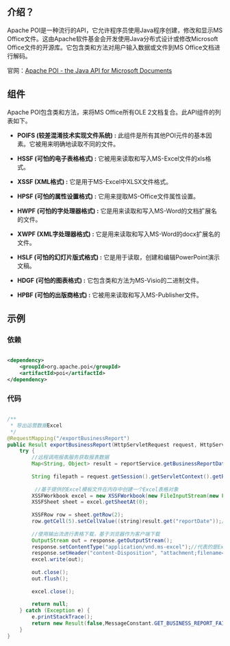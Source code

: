 ## 介绍？

Apache POI是一种流行的API，它允许程序员使用Java程序创建，修改和显示MS Office文件。这由Apache软件基金会开发使用Java分布式设计或修改Microsoft Office文件的开源库。它包含类和方法对用户输入数据或文件到MS Office文档进行解码。

官网：[Apache POI - the Java API for Microsoft Documents](https://poi.apache.org/)

## 组件

Apache POI包含类和方法，来将MS Office所有OLE 2文档复合。此API组件的列表如下。

-   **POIFS (较差混淆技术实现文件系统) :** 此组件是所有其他POI元件的基本因素。它被用来明确地读取不同的文件。
    
-   **HSSF (可怕的电子表格格式) :** 它被用来读取和写入MS-Excel文件的xls格式。
    
-   **XSSF (XML格式) :** 它是用于MS-Excel中XLSX文件格式。
    
-   **HPSF (可怕的属性设置格式) :** 它用来提取MS-Office文件属性设置。
    
-   **HWPF (可怕的字处理器格式) :** 它是用来读取和写入MS-Word的文档扩展名的文件。
    
-   **XWPF (XML字处理器格式) :** 它是用来读取和写入MS-Word的docx扩展名的文件。
    
-   **HSLF (可怕的幻灯片版式格式) :** 它是用于读取，创建和编辑PowerPoint演示文稿。
    
-   **HDGF (可怕的图表格式) :** 它包含类和方法为MS-Visio的二进制文件。
    
-   **HPBF (可怕的出版商格式) :** 它被用来读取和写入MS-Publisher文件。


## 示例

### 依赖

```xml

<dependency>  
	<groupId>org.apache.poi</groupId>  
	<artifactId>poi</artifactId>  
</dependency>

```

### 代码

```java

/**  
 * 导出运营数据Excel  
 */
@RequestMapping("/exportBusinessReport")  
public Result exportBusinessReport(HttpServletRequest request, HttpServletResponse response) {  
    try {  
        //远程调用报表服务获取报表数据  
		Map<String, Object> result = reportService.getBusinessReportData();  
		  
		String filepath = request.getSession().getServletContext().getRealPath("template") + File.separator + "report_template.xlsx";  
		  
		 //基于提供的Excel模板文件在内存中创建一个Excel表格对象  
		XSSFWorkbook excel = new XSSFWorkbook(new FileInputStream(new File(filepath)));  
		XSSFSheet sheet = excel.getSheetAt(0);  
		  
		XSSFRow row = sheet.getRow(2);  
		row.getCell(5).setCellValue((string)result.get("reportDate"));//日期  
		
	    //使用输出流进行表格下载，基于浏览器作为客户端下载  
		OutputStream out = response.getOutputStream();  
		response.setContentType("application/vnd.ms-excel");//代表的是Excel文件类型  
		response.setHeader("content-Disposition", "attachment;filename=report.xlsx");//指定以附件形式下载  
		excel.write(out);  
		  
		out.close();  
		out.flush();  
		  
		excel.close();  
  
		return null; 
	} catch (Exception e) {  
		e.printStackTrace();  
		return new Result(false,MessageConstant.GET_BUSINESS_REPORT_FAIL);  
	}  
}

```
